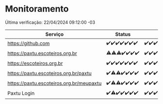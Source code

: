 # Monitoramento

Última verificação: 22/04/2024 09:12:00 -03

|Serviço|Status|Últimas 24h|
|---|---|---|
|https://github.com|<span title="2024-04-15: OK=21">✔️</span><span title="2024-04-16: OK=24">✔️</span><span title="2024-04-17: OK=24">✔️</span><span title="2024-04-18: OK=24">✔️</span><span title="2024-04-19: OK=24">✔️</span><span title="2024-04-20: OK=24">✔️</span><span title="2024-04-21: OK=13">✔️</span>|<span title="21/04/2024 10:07:00 -03 : 200">✔️</span><span title="21/04/2024 11:06:00 -03 : 200">✔️</span><span title="21/04/2024 12:06:00 -03 : 200">✔️</span><span title="21/04/2024 13:07:00 -03 : 200">✔️</span><span title="21/04/2024 14:05:00 -03 : 200">✔️</span><span title="21/04/2024 15:09:00 -03 : 200">✔️</span><span title="21/04/2024 16:02:00 -03 : 200">✔️</span><span title="21/04/2024 17:07:00 -03 : 200">✔️</span><span title="21/04/2024 18:06:00 -03 : 200">✔️</span><span title="21/04/2024 19:06:00 -03 : 200">✔️</span><span title="21/04/2024 20:05:00 -03 : 200">✔️</span><span title="21/04/2024 21:32:00 -03 : 200">✔️</span><span title="21/04/2024 22:44:00 -03 : 200">✔️</span><span title="21/04/2024 23:18:00 -03 : 200">✔️</span><span title="22/04/2024 00:07:00 -03 : 200">✔️</span><span title="22/04/2024 01:08:00 -03 : 200">✔️</span><span title="22/04/2024 02:07:00 -03 : 200">✔️</span><span title="22/04/2024 03:09:00 -03 : 200">✔️</span><span title="22/04/2024 04:06:00 -03 : 200">✔️</span><span title="22/04/2024 05:09:00 -03 : 200">✔️</span><span title="22/04/2024 06:07:00 -03 : 200">✔️</span><span title="22/04/2024 07:08:00 -03 : 200">✔️</span><span title="22/04/2024 08:03:00 -03 : 200">✔️</span><span title="22/04/2024 09:12:00 -03 : 200">✔️</span>|
|https://paxtu.escoteiros.org.br|<span title="2024-04-15: OK=20, Falhas=1">⚠️</span><span title="2024-04-16: OK=23, Falhas=1">⚠️</span><span title="2024-04-17: OK=22, Falhas=2">⚠️</span><span title="2024-04-18: OK=24">✔️</span><span title="2024-04-19: OK=24">✔️</span><span title="2024-04-20: OK=24">✔️</span><span title="2024-04-21: OK=13">✔️</span>|<span title="21/04/2024 10:07:00 -03 : 200">✔️</span><span title="21/04/2024 11:06:00 -03 : 200">✔️</span><span title="21/04/2024 12:06:00 -03 : 200">✔️</span><span title="21/04/2024 13:07:00 -03 : 200">✔️</span><span title="21/04/2024 14:05:00 -03 : 200">✔️</span><span title="21/04/2024 15:09:00 -03 : 200">✔️</span><span title="21/04/2024 16:02:00 -03 : 200">✔️</span><span title="21/04/2024 17:07:00 -03 : 200">✔️</span><span title="21/04/2024 18:06:00 -03 : 200">✔️</span><span title="21/04/2024 19:06:00 -03 : 200">✔️</span><span title="21/04/2024 20:05:00 -03 : 200">✔️</span><span title="21/04/2024 21:32:00 -03 : 200">✔️</span><span title="21/04/2024 22:44:00 -03 : 200">✔️</span><span title="21/04/2024 23:18:00 -03 : 200">✔️</span><span title="22/04/2024 00:07:00 -03 : 200">✔️</span><span title="22/04/2024 01:08:00 -03 : 200">✔️</span><span title="22/04/2024 02:07:00 -03 : 200">✔️</span><span title="22/04/2024 03:09:00 -03 : 200">✔️</span><span title="22/04/2024 04:06:00 -03 : 200">✔️</span><span title="22/04/2024 05:09:00 -03 : 200">✔️</span><span title="22/04/2024 06:07:00 -03 : 200">✔️</span><span title="22/04/2024 07:08:00 -03 : 200">✔️</span><span title="22/04/2024 08:03:00 -03 : 200">✔️</span><span title="22/04/2024 09:12:00 -03 : 502">❌</span>|
|https://escoteiros.org.br|<span title="2024-04-15: OK=21">✔️</span><span title="2024-04-16: OK=24">✔️</span><span title="2024-04-17: OK=24">✔️</span><span title="2024-04-18: OK=24">✔️</span><span title="2024-04-19: OK=24">✔️</span><span title="2024-04-20: OK=24">✔️</span><span title="2024-04-21: OK=13">✔️</span>|<span title="21/04/2024 10:07:00 -03 : 200">✔️</span><span title="21/04/2024 11:06:00 -03 : 200">✔️</span><span title="21/04/2024 12:06:00 -03 : 200">✔️</span><span title="21/04/2024 13:07:00 -03 : 200">✔️</span><span title="21/04/2024 14:05:00 -03 : 200">✔️</span><span title="21/04/2024 15:09:00 -03 : 200">✔️</span><span title="21/04/2024 16:02:00 -03 : 200">✔️</span><span title="21/04/2024 17:07:00 -03 : 200">✔️</span><span title="21/04/2024 18:06:00 -03 : 200">✔️</span><span title="21/04/2024 19:06:00 -03 : 200">✔️</span><span title="21/04/2024 20:05:00 -03 : 200">✔️</span><span title="21/04/2024 21:32:00 -03 : 200">✔️</span><span title="21/04/2024 22:44:00 -03 : 200">✔️</span><span title="21/04/2024 23:18:00 -03 : 200">✔️</span><span title="22/04/2024 00:07:00 -03 : 200">✔️</span><span title="22/04/2024 01:08:00 -03 : 200">✔️</span><span title="22/04/2024 02:07:00 -03 : 200">✔️</span><span title="22/04/2024 03:09:00 -03 : 200">✔️</span><span title="22/04/2024 04:07:00 -03 : 200">✔️</span><span title="22/04/2024 05:09:00 -03 : 200">✔️</span><span title="22/04/2024 06:07:00 -03 : 200">✔️</span><span title="22/04/2024 07:08:00 -03 : 200">✔️</span><span title="22/04/2024 08:03:00 -03 : 200">✔️</span><span title="22/04/2024 09:12:00 -03 : 200">✔️</span>|
|https://paxtu.escoteiros.org.br/paxtu|<span title="2024-04-15: OK=21">✔️</span><span title="2024-04-16: OK=23, Falhas=1">⚠️</span><span title="2024-04-17: OK=23, Falhas=1">⚠️</span><span title="2024-04-18: OK=24">✔️</span><span title="2024-04-19: OK=24">✔️</span><span title="2024-04-20: OK=24">✔️</span><span title="2024-04-21: OK=13">✔️</span>|<span title="21/04/2024 10:07:00 -03 : 200">✔️</span><span title="21/04/2024 11:06:00 -03 : 200">✔️</span><span title="21/04/2024 12:06:00 -03 : 200">✔️</span><span title="21/04/2024 13:07:00 -03 : 200">✔️</span><span title="21/04/2024 14:05:00 -03 : 200">✔️</span><span title="21/04/2024 15:09:00 -03 : 200">✔️</span><span title="21/04/2024 16:03:00 -03 : 200">✔️</span><span title="21/04/2024 17:07:00 -03 : 200">✔️</span><span title="21/04/2024 18:06:00 -03 : 200">✔️</span><span title="21/04/2024 19:06:00 -03 : 200">✔️</span><span title="21/04/2024 20:05:00 -03 : 200">✔️</span><span title="21/04/2024 21:32:00 -03 : 200">✔️</span><span title="21/04/2024 22:44:00 -03 : 0">❌</span><span title="21/04/2024 23:18:00 -03 : 200">✔️</span><span title="22/04/2024 00:07:00 -03 : 200">✔️</span><span title="22/04/2024 01:08:00 -03 : 200">✔️</span><span title="22/04/2024 02:07:00 -03 : 200">✔️</span><span title="22/04/2024 03:09:00 -03 : 200">✔️</span><span title="22/04/2024 04:07:00 -03 : 200">✔️</span><span title="22/04/2024 05:09:00 -03 : 200">✔️</span><span title="22/04/2024 06:07:00 -03 : 200">✔️</span><span title="22/04/2024 07:08:00 -03 : 200">✔️</span><span title="22/04/2024 08:03:00 -03 : 200">✔️</span><span title="22/04/2024 09:12:00 -03 : 502">❌</span>|
|https://paxtu.escoteiros.org.br/meupaxtu|<span title="2024-04-15: OK=21">✔️</span><span title="2024-04-16: OK=23, Falhas=1">⚠️</span><span title="2024-04-17: OK=23, Falhas=1">⚠️</span><span title="2024-04-18: OK=24">✔️</span><span title="2024-04-19: OK=24">✔️</span><span title="2024-04-20: OK=24">✔️</span><span title="2024-04-21: OK=13">✔️</span>|<span title="21/04/2024 10:07:00 -03 : 200">✔️</span><span title="21/04/2024 11:06:00 -03 : 200">✔️</span><span title="21/04/2024 12:06:00 -03 : 200">✔️</span><span title="21/04/2024 13:07:00 -03 : 200">✔️</span><span title="21/04/2024 14:05:00 -03 : 200">✔️</span><span title="21/04/2024 15:09:00 -03 : 200">✔️</span><span title="21/04/2024 16:03:00 -03 : 200">✔️</span><span title="21/04/2024 17:07:00 -03 : 200">✔️</span><span title="21/04/2024 18:06:00 -03 : 200">✔️</span><span title="21/04/2024 19:06:00 -03 : 200">✔️</span><span title="21/04/2024 20:05:00 -03 : 200">✔️</span><span title="21/04/2024 21:32:00 -03 : 200">✔️</span><span title="21/04/2024 22:44:00 -03 : 200">✔️</span><span title="21/04/2024 23:18:00 -03 : 200">✔️</span><span title="22/04/2024 00:07:00 -03 : 200">✔️</span><span title="22/04/2024 01:08:00 -03 : 200">✔️</span><span title="22/04/2024 02:07:00 -03 : 200">✔️</span><span title="22/04/2024 03:09:00 -03 : 200">✔️</span><span title="22/04/2024 04:07:00 -03 : 200">✔️</span><span title="22/04/2024 05:09:00 -03 : 200">✔️</span><span title="22/04/2024 06:07:00 -03 : 200">✔️</span><span title="22/04/2024 07:08:00 -03 : 200">✔️</span><span title="22/04/2024 08:03:00 -03 : 200">✔️</span><span title="22/04/2024 09:12:00 -03 : 502">❌</span>|
|Paxtu Login|<span title="2024-04-15: OK=21">✔️</span><span title="2024-04-16: OK=23, Falhas=1">⚠️</span><span title="2024-04-17: OK=24">✔️</span><span title="2024-04-18: OK=24">✔️</span><span title="2024-04-19: OK=24">✔️</span><span title="2024-04-20: OK=24">✔️</span><span title="2024-04-21: OK=13">✔️</span>|<span title="21/04/2024 10:07:00 -03 : 200">✔️</span><span title="21/04/2024 11:06:00 -03 : 200">✔️</span><span title="21/04/2024 12:06:00 -03 : 200">✔️</span><span title="21/04/2024 13:07:00 -03 : 200">✔️</span><span title="21/04/2024 14:05:00 -03 : 200">✔️</span><span title="21/04/2024 15:09:00 -03 : 200">✔️</span><span title="21/04/2024 16:03:00 -03 : 200">✔️</span><span title="21/04/2024 17:07:00 -03 : 200">✔️</span><span title="21/04/2024 18:06:00 -03 : 200">✔️</span><span title="21/04/2024 19:06:00 -03 : 200">✔️</span><span title="21/04/2024 20:05:00 -03 : 200">✔️</span><span title="21/04/2024 21:32:00 -03 : 200">✔️</span><span title="21/04/2024 22:44:00 -03 : 200">✔️</span><span title="21/04/2024 23:18:00 -03 : 200">✔️</span><span title="22/04/2024 00:07:00 -03 : 200">✔️</span><span title="22/04/2024 01:08:00 -03 : 200">✔️</span><span title="22/04/2024 02:07:00 -03 : 200">✔️</span><span title="22/04/2024 03:09:00 -03 : 200">✔️</span><span title="22/04/2024 04:07:00 -03 : 200">✔️</span><span title="22/04/2024 05:09:00 -03 : 200">✔️</span><span title="22/04/2024 06:07:00 -03 : 200">✔️</span><span title="22/04/2024 07:08:00 -03 : 200">✔️</span><span title="22/04/2024 08:03:00 -03 : 200">✔️</span><span title="22/04/2024 09:12:00 -03 : 502">❌</span>|
